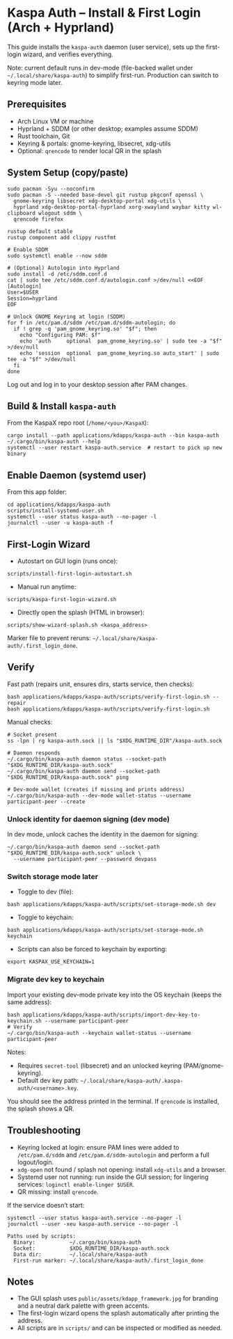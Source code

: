 # Kaspa Auth – Install & First Login (Arch + Hyprland)

This guide installs the `kaspa-auth` daemon (user service), sets up the first-login wizard, and verifies everything.

Note: current default runs in dev-mode (file-backed wallet under `~/.local/share/kaspa-auth`) to simplify first-run. Production can switch to keyring mode later.

## Prerequisites
- Arch Linux VM or machine
- Hyprland + SDDM (or other desktop; examples assume SDDM)
- Rust toolchain, Git
- Keyring & portals: gnome-keyring, libsecret, xdg-utils
- Optional: `qrencode` to render local QR in the splash

## System Setup (copy/paste)

```
sudo pacman -Syu --noconfirm
sudo pacman -S --needed base-devel git rustup pkgconf openssl \
  gnome-keyring libsecret xdg-desktop-portal xdg-utils \
  hyprland xdg-desktop-portal-hyprland xorg-xwayland waybar kitty wl-clipboard wlogout sddm \
  qrencode firefox

rustup default stable
rustup component add clippy rustfmt

# Enable SDDM
sudo systemctl enable --now sddm

# (Optional) Autologin into Hyprland
sudo install -d /etc/sddm.conf.d
cat | sudo tee /etc/sddm.conf.d/autologin.conf >/dev/null <<EOF
[Autologin]
User=$USER
Session=hyprland
EOF

# Unlock GNOME Keyring at login (SDDM)
for f in /etc/pam.d/sddm /etc/pam.d/sddm-autologin; do
  if ! grep -q 'pam_gnome_keyring.so' "$f"; then
    echo "Configuring PAM: $f"
    echo 'auth     optional  pam_gnome_keyring.so' | sudo tee -a "$f" >/dev/null
    echo 'session  optional  pam_gnome_keyring.so auto_start' | sudo tee -a "$f" >/dev/null
  fi
done
```

Log out and log in to your desktop session after PAM changes.

## Build & Install `kaspa-auth`
From the KaspaX repo root (`/home/<you>/KaspaX`):

```
cargo install --path applications/kdapps/kaspa-auth --bin kaspa-auth
~/.cargo/bin/kaspa-auth --help
systemctl --user restart kaspa-auth.service  # restart to pick up new binary
```

## Enable Daemon (systemd user)
From this app folder:

```
cd applications/kdapps/kaspa-auth
scripts/install-systemd-user.sh
systemctl --user status kaspa-auth --no-pager -l
journalctl --user -u kaspa-auth -f
```

## First-Login Wizard
- Autostart on GUI login (runs once):

```
scripts/install-first-login-autostart.sh
```

- Manual run anytime:

```
scripts/kaspa-first-login-wizard.sh
```

- Directly open the splash (HTML in browser):

```
scripts/show-wizard-splash.sh <kaspa_address>
```

Marker file to prevent reruns: `~/.local/share/kaspa-auth/.first_login_done`.

## Verify
Fast path (repairs unit, ensures dirs, starts service, then checks):
```
bash applications/kdapps/kaspa-auth/scripts/verify-first-login.sh --repair
bash applications/kdapps/kaspa-auth/scripts/verify-first-login.sh
```

Manual checks:
```
# Socket present
ss -lpn | rg kaspa-auth.sock || ls "$XDG_RUNTIME_DIR"/kaspa-auth.sock

# Daemon responds
~/.cargo/bin/kaspa-auth daemon status --socket-path "$XDG_RUNTIME_DIR/kaspa-auth.sock"
~/.cargo/bin/kaspa-auth daemon send --socket-path "$XDG_RUNTIME_DIR/kaspa-auth.sock" ping

# Dev-mode wallet (creates if missing and prints address)
~/.cargo/bin/kaspa-auth --dev-mode wallet-status --username participant-peer --create
```

### Unlock identity for daemon signing (dev mode)
In dev mode, unlock caches the identity in the daemon for signing:
```
~/.cargo/bin/kaspa-auth daemon send --socket-path "$XDG_RUNTIME_DIR/kaspa-auth.sock" unlock \
  --username participant-peer --password devpass
```

### Switch storage mode later
- Toggle to dev (file):
```
bash applications/kdapps/kaspa-auth/scripts/set-storage-mode.sh dev
```
- Toggle to keychain:
```
bash applications/kdapps/kaspa-auth/scripts/set-storage-mode.sh keychain
```
- Scripts can also be forced to keychain by exporting:
```
export KASPAX_USE_KEYCHAIN=1
```

### Migrate dev key to keychain
Import your existing dev-mode private key into the OS keychain (keeps the same address):
```
bash applications/kdapps/kaspa-auth/scripts/import-dev-key-to-keychain.sh --username participant-peer
# Verify
~/.cargo/bin/kaspa-auth --keychain wallet-status --username participant-peer
```
Notes:
- Requires `secret-tool` (libsecret) and an unlocked keyring (PAM/gnome-keyring).
- Default dev key path: `~/.local/share/kaspa-auth/.kaspa-auth/<username>.key`.

You should see the address printed in the terminal. If `qrencode` is installed, the splash shows a QR.

## Troubleshooting
- Keyring locked at login: ensure PAM lines were added to `/etc/pam.d/sddm` and `/etc/pam.d/sddm-autologin` and perform a full logout/login.
- `xdg-open` not found / splash not opening: install `xdg-utils` and a browser.
- Systemd user not running: run inside the GUI session; for lingering services: `loginctl enable-linger $USER`.
- QR missing: install `qrencode`.

If the service doesn’t start:
```
systemctl --user status kaspa-auth.service --no-pager -l
journalctl --user -xeu kaspa-auth.service --no-pager -l
```

```
Paths used by scripts:
  Binary:           ~/.cargo/bin/kaspa-auth
  Socket:           $XDG_RUNTIME_DIR/kaspa-auth.sock
  Data dir:         ~/.local/share/kaspa-auth
  First-run marker: ~/.local/share/kaspa-auth/.first_login_done
```

## Notes
- The GUI splash uses `public/assets/kdapp_framework.jpg` for branding and a neutral dark palette with green accents.
- The first-login wizard opens the splash automatically after printing the address.
- All scripts are in `scripts/` and can be inspected or modified as needed.
